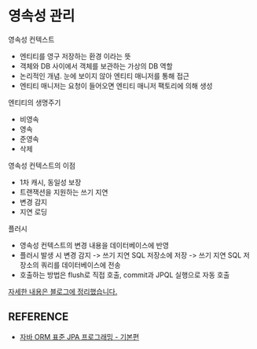 # 영속성 관리

영속성 컨텍스트

- 엔티티를 영구 저장하는 환경 이라는 뜻
- 객체와 DB 사이에서 객체를 보관하는 가상의 DB 역할
- 논리적인 개념. 눈에 보이지 않아 엔티티 매니저를 통해 접근
- 엔티티 매니저는 요청이 들어오면 엔티티 매니저 팩토리에 의해 생성

엔티티의 생명주기

- 비영속
- 영속
- 준영속
- 삭제

영속성 컨텍스트의 이점

- 1차 캐시, 동일성 보장
- 트랜잭션을 지원하는 쓰기 지연
- 변경 감지
- 지연 로딩

플러시

- 영속성 컨텍스트의 변경 내용을 데이터베이스에 반영
- 플러시 발생 시 변경 감지 -> 쓰기 지연 SQL 저장소에 저장 -> 쓰기 지연 SQL 저장소의 쿼리를 데이터베이스에 전송
- 호출하는 방법은 flush로 직접 호출, commit과 JPQL 실행으로 자동 호출

[자세한 내용은 블로그에 정리했습니다.](https://hsh519.tistory.com/91)

## REFERENCE

- [자바 ORM 표준 JPA 프로그래밍 - 기본편](https://www.inflearn.com/course/ORM-JPA-Basic/dashboard)
